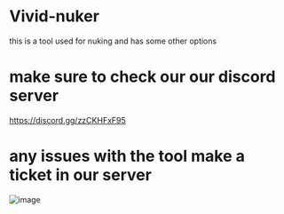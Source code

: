 # Vivid-nuker
this is a tool used for nuking and has some other options

# make sure to check our our discord server 
https://discord.gg/zzCKHFxF95
# any issues with the tool make a ticket in our server

![image](https://github.com/user-attachments/assets/2468838b-d9d9-4695-925c-7ac060044fed)
